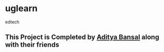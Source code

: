 # uglearn
edtech

## This Project is Completed by [Aditya Bansal](https://github.com/aditya-bansal-7) along with their friends

